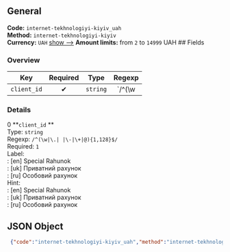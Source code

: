 ## General 
**Code:** `internet-tekhnologiyi-kiyiv_uah`  
**Method:** `internet-tekhnologiyi-kiyiv`  
**Currency:** `UAH` [show -->]() 
**Amount limits:** from `2`  to `14999`  UAH ## Fields 
### Overview 
|Key|Required|Type|Regexp| 
|:---:|:---:|:---:|:---:| 
|`client_id` |✔ |`string` |`/^(\w|\.| |\-|\+|@){1,128}$/` | 
 
### Details 
0 **`client_id` **  
Type: `string`  
Regexp: `/^(\w|\.| |\-|\+|@){1,128}$/`  
Required: `1`  
Label:  
: [en] Special Rahunok  
: [uk] Приватний рахунок  
: [ru] Особовий рахунок  
Hint:  
: [en] Special Rahunok  
: [uk] Приватний рахунок  
: [ru] Особовий рахунок  
## JSON Object 
```json
 {"code":"internet-tekhnologiyi-kiyiv_uah","method":"internet-tekhnologiyi-kiyiv","currency":"UAH","fields":[{"key":"client_id","type":"string","label":{"en":"Special Rahunok","uk":"\u041f\u0440\u0438\u0432\u0430\u0442\u043d\u0438\u0439 \u0440\u0430\u0445\u0443\u043d\u043e\u043a","ru":"\u041e\u0441\u043e\u0431\u043e\u0432\u0438\u0439 \u0440\u0430\u0445\u0443\u043d\u043e\u043a"},"regexp":"\/^(\\w|\\.| |\\-|\\+|@){1,128}$\/","required":true,"position":1,"hint":{"en":"Special Rahunok","uk":"\u041f\u0440\u0438\u0432\u0430\u0442\u043d\u0438\u0439 \u0440\u0430\u0445\u0443\u043d\u043e\u043a","ru":"\u041e\u0441\u043e\u0431\u043e\u0432\u0438\u0439 \u0440\u0430\u0445\u0443\u043d\u043e\u043a"},"example":"8682"}],"amount_min":2,"amount_max":14999}```  
